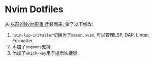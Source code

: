 # Nvim Dotfiles

从 [ 以前的Nvim配置 ](https://github.com/NaviHX/my-neovi) 迁移而来, 做了以下修改:

1. `nvim-lsp-installer`切换为了`mason.nvim`, 可以管理LSP, DAP, Linter, Formatter.
2. 添加了`orgmode`支持.
3. 添加了`which-key`用于提示快捷键.

